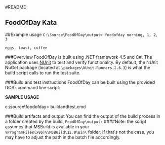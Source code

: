 #README

## FoodOfDay Kata 


##Example usage
`C:\Source\FoodOfDay\output> foodofday morning, 1, 2, 3`

`eggs, toast, coffee` 

###Overview
FoodOfDay is built using .NET framework 4.5 and C#. The application uses [NUnit](http://nunit.org) to test and verify functionality. By default, the NUnit NuGet package (located at `\packages\NUnit.Runners.2.6.3`) is what the build script calls to run the test suite.

###Build and test instructions
FoodOfDay can be built using the provided DOS- command line script:

**SAMPLE USAGE**

 c:\source\foodofday> buildandtest.cmd 

###Build artifacts and output
You can find the output of the build process in a folder created by the build, `FoodOfDay\output\`
####Note: 
the script assumes that MSBuild is available in your `%ProgramFiles(x86)%\MSBuild\12.0\Bin\` folder. If that's not the case, you may have to adjust the path in the batch file accordingly.

